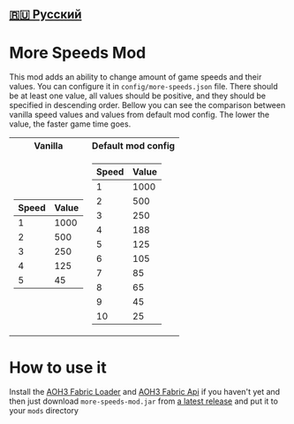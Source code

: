 [🇷🇺 Русский](https://github.com/MushroomMif/more-speeds-mod/blob/master/RUSSIAN.md)
-----
More Speeds Mod
=====
This mod adds an ability to change amount of game speeds and their values.
You can configure it in `config/more-speeds.json` file.
There should be at least one value, all values should be positive, and
they should be specified in descending order. 
Bellow you can see the comparison between vanilla speed values and values
from default mod config. The lower the value, the faster game time goes.

<table>
<tr><th>Vanilla</th><th>Default mod config</th></tr>
<tr><td>

| Speed | Value |
|-------|-------|
| 1     | 1000  |
| 2     | 500   |
| 3     | 250   |
| 4     | 125   |
| 5     | 45    |

</td><td>

| Speed | Value |
|-------|-------|
| 1     | 1000  |
| 2     | 500   |
| 3     | 250   |
| 4     | 188   |
| 5     | 125   |
| 6     | 105   |
| 7     | 85    |
| 8     | 65    |
| 9     | 45    |
| 10    | 25    |

</td></tr> </table>

# How to use it
Install the [AOH3 Fabric Loader](https://github.com/MushroomMif/aoh3-fabric-loader)
and [AOH3 Fabric Api](https://github.com/MushroomMif/aoh3-fabric-api)
if you haven't yet and then just download `more-speeds-mod.jar`
from [a latest release](https://github.com/MushroomMif/more-speeds-mod/releases/latest) 
and put it to your `mods` directory